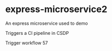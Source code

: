 # express-microservice2
An express microservice used to demo

Triggers a CI pipeline in CSDP

Trigger workflow 57

